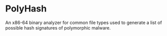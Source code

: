 # PolyHash
An x86-64 binary analyzer for common file types used to generate a list of possible hash signatures of polymorphic malware.
